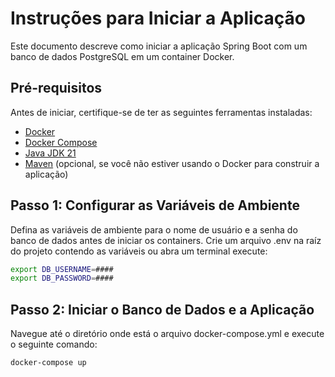 # Instruções para Iniciar a Aplicação

Este documento descreve como iniciar a aplicação Spring Boot com um banco de dados PostgreSQL em um container Docker.

## Pré-requisitos

Antes de iniciar, certifique-se de ter as seguintes ferramentas instaladas:

- [Docker](https://www.docker.com/get-started)
- [Docker Compose](https://docs.docker.com/compose/install/)
- [Java JDK 21](https://jdk.java.net/21/)
- [Maven](https://maven.apache.org/install.html) (opcional, se você não estiver usando o Docker para construir a aplicação)

## Passo 1: Configurar as Variáveis de Ambiente

Defina as variáveis de ambiente para o nome de usuário e a senha do banco de dados antes de iniciar os containers. Crie um arquivo .env na raíz do projeto contendo as variáveis ou abra um terminal execute:

```bash
export DB_USERNAME=####
export DB_PASSWORD=####
```
## Passo 2: Iniciar o Banco de Dados e a Aplicação

Navegue até o diretório onde está o arquivo docker-compose.yml e execute o seguinte comando:

```bash
docker-compose up
```